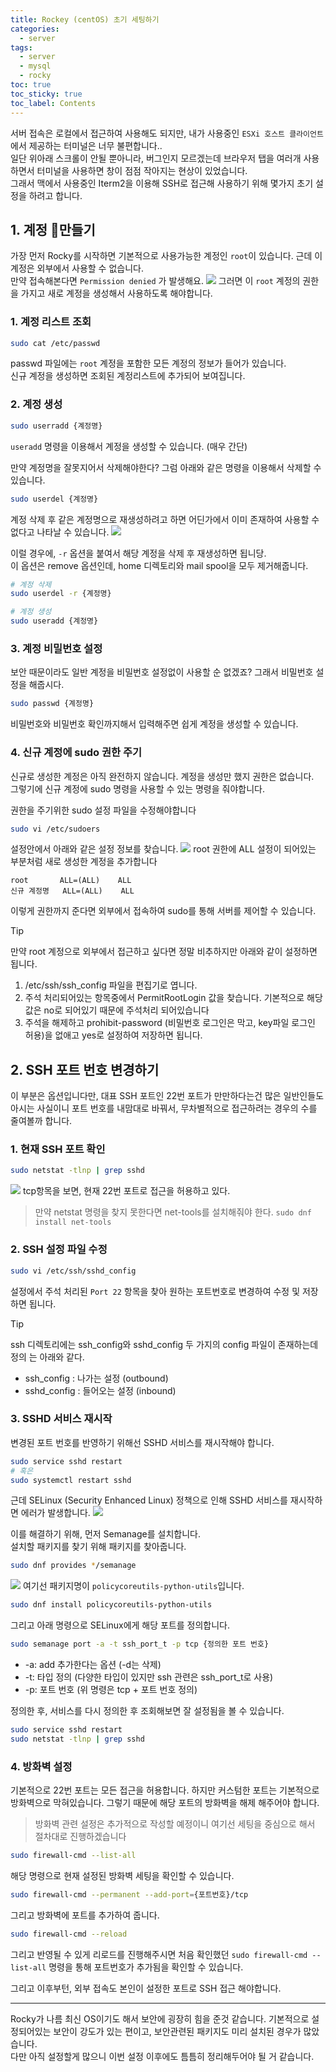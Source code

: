 ```yaml
---
title: Rockey (centOS) 초기 세팅하기
categories:
  - server
tags:
  - server
  - mysql
  - rocky
toc: true
toc_sticky: true
toc_label: Contents
---
```


서버 접속은 로컬에서 접근하여 사용해도 되지만, 내가 사용중인 `ESXi 호스트 클라이언트` 에서 제공하는 터미널은 너무 불편합니다..  
일단 위아래 스크롤이 안될 뿐아니라, 버그인지 모르겠는데 브라우저 탭을 여러개 사용하면서 터미널을 사용하면 창이 점점 작아지는 현상이 있었습니다.  
그래서 맥에서 사용중인 Iterm2을 이용해 SSH로 접근해 사용하기 위해 몇가지 초기 설정을 하려고 합니다.

## 1. 계정 만들기
가장 먼저 Rocky를 시작하면 기본적으로 사용가능한 계정인 `root`이 있습니다. 근데 이 계정은 외부에서 사용할 수 없습니다.  
만약 접속해본다면 `Permission denied` 가 발생해요.
![](https://i.imgur.com/MVf5SFd.png)
그러면 이 `root` 계정의 권한을 가지고 새로 계정을 생성해서 사용하도록 해야합니다.
### 1. 계정 리스트 조회
```sh
sudo cat /etc/passwd
```
passwd 파일에는 `root` 계정을 포함한 모든 계정의 정보가 들어가 있습니다.  
신규 계정을 생성하면 조회된 계정리스트에 추가되어 보여집니다.

### 2. 계정 생성
```sh
sudo userradd {계정명}
```
`useradd` 명령을 이용해서 계정을 생성할 수 있습니다. (매우 간단)

만약 계정명을 잘못지어서 삭제해야한다? 그럼 아래와 같은 명령을 이용해서 삭제할 수 있습니다.
```sh
sudo userdel {계정명}
```

계정 삭제 후 같은 계정명으로 재생성하려고 하면 어딘가에서 이미 존재하여 사용할 수 없다고 나타날 수 있습니다.
![](https://i.imgur.com/Kam7zkl.png)

이럴 경우에, `-r` 옵션을 붙여서 해당 계정을 삭제 후 재생성하면 됩니당.  
이 옵션은 remove 옵션인데, home 디렉토리와 mail spool을 모두 제거해줍니다.
```sh
# 계정 삭제
sudo userdel -r {계정명}

# 계정 생성
sudo useradd {계정명}
```

### 3. 계정 비밀번호 설정
보안 때문이라도 일반 계정을 비밀번호 설정없이 사용할 순 없겠죠? 그래서 비밀번호 설정을 해줍시다.
```sh
sudo passwd {계정명}
```

비밀번호와 비밀번호 확인까지해서 입력해주면 쉽게 계정을 생성할 수 있습니다.

### 4. 신규 계정에 sudo 권한 주기
신규로 생성한 계정은 아직 완전하지 않습니다. 계정을 생성만 했지 권한은 없습니다.  
그렇기에 신규 계정에 sudo 명령을 사용할 수 있는 명령을 줘야합니다.

권한을 주기위한 sudo 설정 파일을 수정해야합니다
```sh
sudo vi /etc/sudoers
```

설정안에서 아래와 같은 설정 정보를 찾습니다.
![](https://i.imgur.com/iMtxkYx.png)
root 권한에 ALL 설정이 되어있는 부분처럼 새로 생성한 계정을 추가합니다
```
root       ALL=(ALL)    ALL
신규 계정명   ALL=(ALL)    ALL
```

이렇게 권한까지 준다면 외부에서 접속하여 sudo를 통해 서버를 제어할 수 있습니다.

> [!tip]
> 만약 root 계정으로 외부에서 접근하고 싶다면 정말 비추하지만 아래와 같이 설정하면 됩니다.
> 1. /etc/ssh/ssh_config 파일을 편집기로 엽니다.
> 2. 주석 처리되어있는 항목중에서 PermitRootLogin 값을 찾습니다. 기본적으로 해당 값은 no로 되어있기 때문에 주석처리 되어있습니다
> 3. 주석을 해제하고 prohibit-password (비밀번호 로그인은 막고, key파일 로그인 허용)을 없애고 yes로 설정하여 저장하면 됩니다.

## 2. SSH 포트 번호 변경하기
이 부분은 옵션입니다만, 대표 SSH 포트인 22번 포트가 만만하다는건 많은 일반인들도 아시는 사실이니 포트 번호를 내맘대로 바꿔서, 무차별적으로 접근하려는 경우의 수를 줄여볼까 합니다.

### 1. 현재 SSH 포트 확인
```sh
sudo netstat -tlnp | grep sshd
```

![](https://i.imgur.com/Y77CuUL.png)
tcp항목을 보면, 현재 22번 포트로 접근을 허용하고 있다.

> 만약 netstat 명령을 찾지 못한다면 net-tools를 설치해줘야 한다.
> `sudo dnf install net-tools`

### 2. SSH 설정 파일 수정
```sh
sudo vi /etc/ssh/sshd_config
```

설정에서 주석 처리된 `Port 22` 항목을 찾아 원하는 포트번호로 변경하여 수정 및 저장하면 됩니다.
> [!tip]
> ssh 디렉토리에는 ssh_config와 sshd_config 두 가지의 config 파일이 존재하는데 정의 는 아래와 같다.
> - ssh_config : 나가는 설정 (outbound)  
> - sshd_config : 들어오는 설정 (inbound)

### 3. SSHD 서비스 재시작
변경된 포트 번호를 반영하기 위해선 SSHD 서비스를 재시작해야 합니다.  
```sh
sudo service sshd restart
# 혹은
sudo systemctl restart sshd
```

근데 SELinux (Security Enhanced Linux) 정책으로 인해 SSHD 서비스를 재시작하면 에러가 발생합니다.
![](https://i.imgur.com/b7FadBm.png)

이를 해결하기 위해, 먼저 Semanage를 설치합니다.  
설치할 패키지를 찾기 위해 패키지를 찾아줍니다.
```sh
sudo dnf provides */semanage
```

![](https://i.imgur.com/7UMf8eh.png)
여기선 패키지명이 `policycoreutils-python-utils`입니다.
```sh
sudo dnf install policycoreutils-python-utils
```

그리고 아래 명령으로 SELinux에게 해당 포트를 정의합니다.
```sh
sudo semanage port -a -t ssh_port_t -p tcp {정의한 포트 번호}
```
- -a: add 추가한다는 옵션 (-d는 삭제)
- -t: 타입 정의 (다양한 타입이 있지만 ssh 관련은 ssh_port_t로 사용)
- -p: 포트 번호 (위 명령은 tcp + 포트 번호 정의)

정의한 후, 서비스를 다시 정의한 후 조회해보면 잘 설정됨을 볼 수 있습니다.  
```sh
sudo service sshd restart
sudo netstat -tlnp | grep sshd
```

### 4. 방화벽 설정
기본적으로 22번 포트는 모든 접근을 허용합니다. 하지만 커스텀한 포트는 기본적으로 방화벽으로 막혀있습니다. 그렇기 때문에 해당 포트의 방화벽을 해제 해주어야 합니다.

> 방화벽 관련 설정은 추가적으로 작성할 예정이니 여기선 세팅을 중심으로 해서 절차대로 진행하겠습니다

```sh
sudo firewall-cmd --list-all
```
해당 명령으로 현재 설정된 방화벽 세팅을 확인할 수 있습니다.

```sh
sudo firewall-cmd --permanent --add-port={포트번호}/tcp
```
그리고 방화벽에 포트를 추가하여 줍니다.

```sh
sudo firewall-cmd --reload
```
그리고 반영될 수 있게 리로드를 진행해주시면 처음 확인했던 `sudo firewall-cmd --list-all` 명령을 통해 포트번호가 추가됨을 확인할 수 있습니다.

그리고 이후부턴, 외부 접속도 본인이 설정한 포트로 SSH 접근 해야합니다.

---

Rocky가 나름 최신 OS이기도 해서 보안에 굉장히 힘을 준것 같습니다. 기본적으로 설정되어있는 보안이 강도가 있는 편이고, 보안관련된 패키지도 미리 설치된 경우가 많았습니다.  
다만 아직 설정할게 많으니 이번 설정 이후에도 틈틈히 정리해두어야 될 거 같습니다.